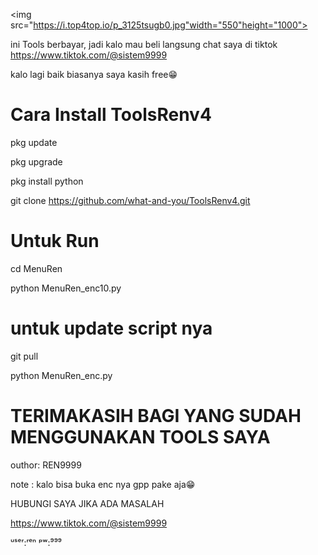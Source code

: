 <img src="https://i.top4top.io/p_3125tsugb0.jpg"width="550"height="1000">

ini Tools berbayar, jadi kalo mau beli langsung chat saya di tiktok https://www.tiktok.com/@sistem9999

kalo lagi baik biasanya saya kasih free😁

# Cara Install ToolsRenv4

pkg update

pkg upgrade

pkg install python

git clone https://github.com/what-and-you/ToolsRenv4.git

# Untuk Run

cd MenuRen

python MenuRen_enc10.py

# untuk update script nya

git pull

python MenuRen_enc.py

# TERIMAKASIH BAGI YANG SUDAH MENGGUNAKAN TOOLS SAYA

outhor: REN9999

note  : kalo bisa buka enc nya gpp pake aja😁

HUBUNGI SAYA JIKA ADA MASALAH

https://www.tiktok.com/@sistem9999

ᵘˢᵉʳ:ʳᵉⁿ ᵖʷ:⁹⁹⁹
